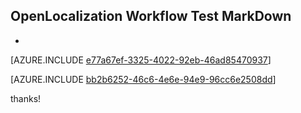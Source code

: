 ## OpenLocalization Workflow Test MarkDown
* 

[AZURE.INCLUDE [e77a67ef-3325-4022-92eb-46ad85470937](calleeMd1.md)]



[AZURE.INCLUDE [bb2b6252-46c6-4e6e-94e9-96cc6e2508dd](calleeMd2.md)]

 
thanks!
